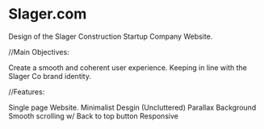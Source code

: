 # Slager.com
Design of the Slager Construction Startup Company Website. 


//Main Objectives:

Create a smooth and coherent user experience. Keeping in line with the Slager Co brand identity. 

//Features:

Single page Website.
Minimalist Desgin (Uncluttered)
Parallax Background
Smooth scrolling w/ Back to top button
Responsive
